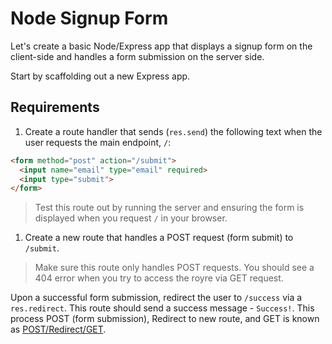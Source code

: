# Node Signup Form

Let's create a basic Node/Express app that displays a signup form on the client-side and handles a form submission on the server side.

Start by scaffolding out a new Express app.

## Requirements

1. Create a route handler that sends (`res.send`) the following text when the user requests the main endpoint, `/`:

  ```html
  <form method="post" action="/submit">
    <input name="email" type="email" required>
    <input type="submit">
  </form>
  ```

  > Test this route out by running the server and ensuring the form is displayed when you request `/` in your browser.

1. Create a new route that handles a POST request (form submit) to `/submit`.

  > Make sure this route only handles POST requests. You should see a 404 error when you try to access the royre via GET request.

  Upon a successful form submission, redirect the user to `/success` via a `res.redirect`. This route should send a success message - `Success!`. This process POST (form submission), Redirect to new route, and GET is known as [POST/Redirect/GET](https://en.wikipedia.org/wiki/Post/Redirect/Get).

